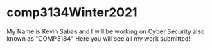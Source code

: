 # comp3134Winter2021

My Name is Kevin Sabas and I will be working on Cyber Security also known as "COMP3134" Here you will see all my work submitted!
